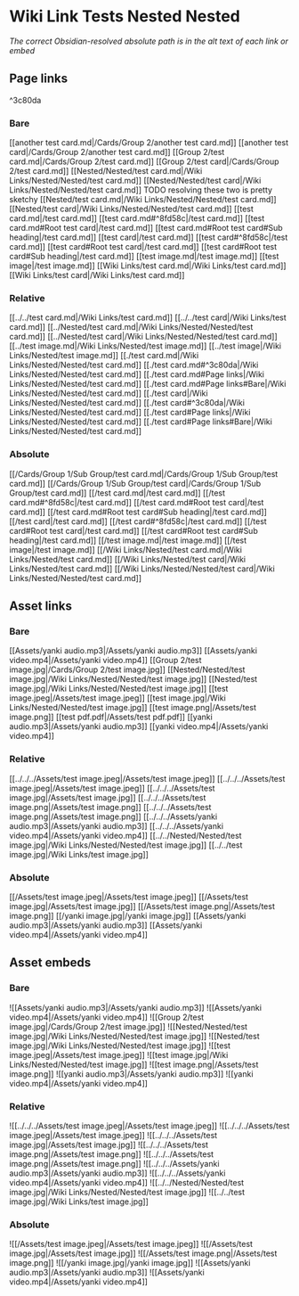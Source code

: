 # Wiki Link Tests Nested Nested

_The correct Obsidian-resolved absolute path is in the alt text of each link or embed_

## Page links

^3c80da

### Bare

[[another test card.md|/Cards/Group 2/another test card.md]]
[[another test card|/Cards/Group 2/another test card.md]]
[[Group 2/test card.md|/Cards/Group 2/test card.md]]
[[Group 2/test card|/Cards/Group 2/test card.md]]
[[Nested/Nested/test card.md|/Wiki Links/Nested/Nested/test card.md]]
[[Nested/Nested/test card|/Wiki Links/Nested/Nested/test card.md]]
TODO resolving these two is pretty sketchy
[[Nested/test card.md|/Wiki Links/Nested/Nested/test card.md]]
[[Nested/test card|/Wiki Links/Nested/Nested/test card.md]]
[[test card.md|/test card.md]]
[[test card.md#^8fd58c|/test card.md]]
[[test card.md#Root test card|/test card.md]]
[[test card.md#Root test card#Sub heading|/test card.md]]
[[test card|/test card.md]]
[[test card#^8fd58c|/test card.md]]
[[test card#Root test card|/test card.md]]
[[test card#Root test card#Sub heading|/test card.md]]
[[test image.md|/test image.md]]
[[test image|/test image.md]]
[[Wiki Links/test card.md|/Wiki Links/test card.md]]
[[Wiki Links/test card|/Wiki Links/test card.md]]

### Relative

[[../../test card.md|/Wiki Links/test card.md]]
[[../../test card|/Wiki Links/test card.md]]
[[../Nested/test card.md|/Wiki Links/Nested/Nested/test card.md]]
[[../Nested/test card|/Wiki Links/Nested/Nested/test card.md]]
[[../test image.md|/Wiki Links/Nested/test image.md]]
[[../test image|/Wiki Links/Nested/test image.md]]
[[./test card.md|/Wiki Links/Nested/Nested/test card.md]]
[[./test card.md#^3c80da|/Wiki Links/Nested/Nested/test card.md]]
[[./test card.md#Page links|/Wiki Links/Nested/Nested/test card.md]]
[[./test card.md#Page links#Bare|/Wiki Links/Nested/Nested/test card.md]]
[[./test card|/Wiki Links/Nested/Nested/test card.md]]
[[./test card#^3c80da|/Wiki Links/Nested/Nested/test card.md]]
[[./test card#Page links|/Wiki Links/Nested/Nested/test card.md]]
[[./test card#Page links#Bare|/Wiki Links/Nested/Nested/test card.md]]

### Absolute

[[/Cards/Group 1/Sub Group/test card.md|/Cards/Group 1/Sub Group/test card.md]]
[[/Cards/Group 1/Sub Group/test card|/Cards/Group 1/Sub Group/test card.md]]
[[/test card.md|/test card.md]]
[[/test card.md#^8fd58c|/test card.md]]
[[/test card.md#Root test card|/test card.md]]
[[/test card.md#Root test card#Sub heading|/test card.md]]
[[/test card|/test card.md]]
[[/test card#^8fd58c|/test card.md]]
[[/test card#Root test card|/test card.md]]
[[/test card#Root test card#Sub heading|/test card.md]]
[[/test image.md|/test image.md]]
[[/test image|/test image.md]]
[[/Wiki Links/Nested/test card.md|/Wiki Links/Nested/test card.md]]
[[/Wiki Links/Nested/test card|/Wiki Links/Nested/test card.md]]
[[/Wiki Links/Nested/Nested/test card|/Wiki Links/Nested/Nested/test card.md]]

## Asset links

### Bare

[[Assets/yanki audio.mp3|/Assets/yanki audio.mp3]]
[[Assets/yanki video.mp4|/Assets/yanki video.mp4]]
[[Group 2/test image.jpg|/Cards/Group 2/test image.jpg]]
[[Nested/Nested/test image.jpg|/Wiki Links/Nested/Nested/test image.jpg]]
[[Nested/test image.jpg|/Wiki Links/Nested/Nested/test image.jpg]]
[[test image.jpeg|/Assets/test image.jpeg]]
[[test image.jpg|/Wiki Links/Nested/Nested/test image.jpg]]
[[test image.png|/Assets/test image.png]]
[[test pdf.pdf|/Assets/test pdf.pdf]]
[[yanki audio.mp3|/Assets/yanki audio.mp3]]
[[yanki video.mp4|/Assets/yanki video.mp4]]

### Relative

[[../../../Assets/test image.jpeg|/Assets/test image.jpeg]]
[[../../../Assets/test image.jpeg|/Assets/test image.jpeg]]
[[../../../Assets/test image.jpg|/Assets/test image.jpg]]
[[../../../Assets/test image.png|/Assets/test image.png]]
[[../../../Assets/test image.png|/Assets/test image.png]]
[[../../../Assets/yanki audio.mp3|/Assets/yanki audio.mp3]]
[[../../../Assets/yanki video.mp4|/Assets/yanki video.mp4]]
[[../../Nested/Nested/test image.jpg|/Wiki Links/Nested/Nested/test image.jpg]]
[[../../test image.jpg|/Wiki Links/test image.jpg]]

### Absolute

[[/Assets/test image.jpeg|/Assets/test image.jpeg]]
[[/Assets/test image.jpg|/Assets/test image.jpg]]
[[/Assets/test image.png|/Assets/test image.png]]
[[/yanki image.jpg|/yanki image.jpg]]
[[Assets/yanki audio.mp3|/Assets/yanki audio.mp3]]
[[Assets/yanki video.mp4|/Assets/yanki video.mp4]]

## Asset embeds

### Bare

![[Assets/yanki audio.mp3|/Assets/yanki audio.mp3]]
![[Assets/yanki video.mp4|/Assets/yanki video.mp4]]
![[Group 2/test image.jpg|/Cards/Group 2/test image.jpg]]
![[Nested/Nested/test image.jpg|/Wiki Links/Nested/Nested/test image.jpg]]
![[Nested/test image.jpg|/Wiki Links/Nested/Nested/test image.jpg]]
![[test image.jpeg|/Assets/test image.jpeg]]
![[test image.jpg|/Wiki Links/Nested/Nested/test image.jpg]]
![[test image.png|/Assets/test image.png]]
![[yanki audio.mp3|/Assets/yanki audio.mp3]]
![[yanki video.mp4|/Assets/yanki video.mp4]]

### Relative

![[../../../Assets/test image.jpeg|/Assets/test image.jpeg]]
![[../../../Assets/test image.jpeg|/Assets/test image.jpeg]]
![[../../../Assets/test image.jpg|/Assets/test image.jpg]]
![[../../../Assets/test image.png|/Assets/test image.png]]
![[../../../Assets/test image.png|/Assets/test image.png]]
![[../../../Assets/yanki audio.mp3|/Assets/yanki audio.mp3]]
![[../../../Assets/yanki video.mp4|/Assets/yanki video.mp4]]
![[../../Nested/Nested/test image.jpg|/Wiki Links/Nested/Nested/test image.jpg]]
![[../../test image.jpg|/Wiki Links/test image.jpg]]

### Absolute

![[/Assets/test image.jpeg|/Assets/test image.jpeg]]
![[/Assets/test image.jpg|/Assets/test image.jpg]]
![[/Assets/test image.png|/Assets/test image.png]]
![[/yanki image.jpg|/yanki image.jpg]]
![[Assets/yanki audio.mp3|/Assets/yanki audio.mp3]]
![[Assets/yanki video.mp4|/Assets/yanki video.mp4]]
